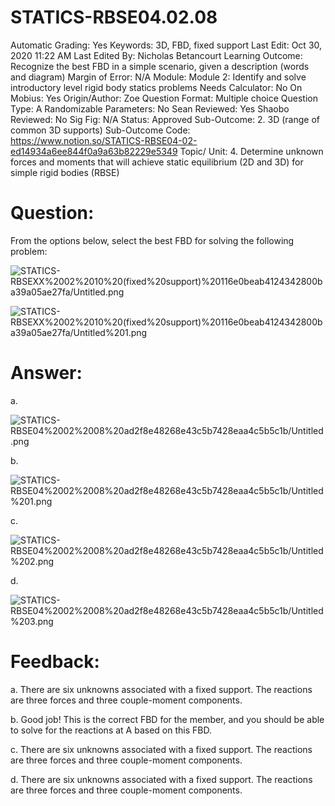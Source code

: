 # STATICS-RBSE04.02.08

Automatic Grading: Yes
Keywords: 3D, FBD, fixed support
Last Edit: Oct 30, 2020 11:22 AM
Last Edited By: Nicholas Betancourt
Learning Outcome: Recognize the best FBD in a simple scenario, given a description (words and diagram)
Margin of Error: N/A
Module: Module 2: Identify and solve introductory level rigid body statics problems
Needs Calculator: No
On Mobius: Yes
Origin/Author: Zoe
Question Format: Multiple choice
Question Type: A
Randomizable Parameters: No
Sean Reviewed: Yes
Shaobo Reviewed: No
Sig Fig: N/A
Status: Approved
Sub-Outcome: 2. 3D (range of common 3D supports)
Sub-Outcome Code: https://www.notion.so/STATICS-RBSE04-02-ed14934a6ee844f0a9a63b82229e5349
Topic/ Unit: 4. Determine unknown forces and moments that will achieve static equilibrium (2D and 3D) for simple rigid bodies (RBSE)

# Question:

From the options below, select the best FBD for solving the following problem:

![STATICS-RBSEXX%2002%2010%20(fixed%20support)%20116e0beab4124342800ba39a05ae27fa/Untitled.png](STATICS-RBSEXX%2002%2010%20(fixed%20support)%20116e0beab4124342800ba39a05ae27fa/Untitled.png)

![STATICS-RBSEXX%2002%2010%20(fixed%20support)%20116e0beab4124342800ba39a05ae27fa/Untitled%201.png](STATICS-RBSEXX%2002%2010%20(fixed%20support)%20116e0beab4124342800ba39a05ae27fa/Untitled%201.png)

# Answer:

a.

![STATICS-RBSE04%2002%2008%20ad2f8e48268e43c5b7428eaa4c5b5c1b/Untitled.png](STATICS-RBSE04%2002%2008%20ad2f8e48268e43c5b7428eaa4c5b5c1b/Untitled.png)

b.

![STATICS-RBSE04%2002%2008%20ad2f8e48268e43c5b7428eaa4c5b5c1b/Untitled%201.png](STATICS-RBSE04%2002%2008%20ad2f8e48268e43c5b7428eaa4c5b5c1b/Untitled%201.png)

c.

![STATICS-RBSE04%2002%2008%20ad2f8e48268e43c5b7428eaa4c5b5c1b/Untitled%202.png](STATICS-RBSE04%2002%2008%20ad2f8e48268e43c5b7428eaa4c5b5c1b/Untitled%202.png)

d.

![STATICS-RBSE04%2002%2008%20ad2f8e48268e43c5b7428eaa4c5b5c1b/Untitled%203.png](STATICS-RBSE04%2002%2008%20ad2f8e48268e43c5b7428eaa4c5b5c1b/Untitled%203.png)

# Feedback:

a. There are six unknowns associated with a fixed support. The reactions are three forces and three couple-moment components. 

b. Good job! This is the correct FBD for the member, and you should be able to solve for the reactions at $\text{A}$ based on this FBD.

c. There are six unknowns associated with a fixed support. The reactions are three forces and three couple-moment components. 

d. There are six unknowns associated with a fixed support. The reactions are three forces and three couple-moment components.